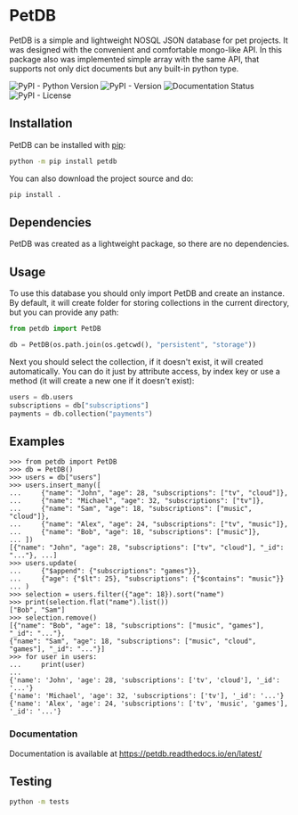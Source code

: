 # PetDB

PetDB is a simple and lightweight NOSQL JSON database for pet projects.
It was designed with the convenient and comfortable mongo-like API.
In this package also was implemented simple array with the same API,
that supports not only dict documents but any built-in python type.

![PyPI - Python Version](https://img.shields.io/pypi/pyversions/petdb)
![PyPI - Version](https://img.shields.io/pypi/v/petdb)
![Documentation Status](https://readthedocs.org/projects/petdb/badge/?version=latest)
![PyPI - License](https://img.shields.io/pypi/l/petdb)

## Installation

PetDB can be installed with [pip](http://pypi.python.org/pypi/pip):

```bash
python -m pip install petdb
```

You can also download the project source and do:

```bash
pip install .
```

## Dependencies

PetDB was created as a lightweight package, so there are no dependencies.

## Usage

To use this database you should only import PetDB and create an instance.
By default, it will create folder for storing collections in the current directory,
but you can provide any path:

```python
from petdb import PetDB

db = PetDB(os.path.join(os.getcwd(), "persistent", "storage"))
```

Next you should select the collection, if it doesn't exist, it will created automatically.
You can do it just by attribute access, by index key or use a method (it will create a new one if it doesn't exist):

```python
users = db.users
subscriptions = db["subscriptions"]
payments = db.collection("payments")
```

## Examples

```pycon
>>> from petdb import PetDB
>>> db = PetDB()
>>> users = db["users"]
>>> users.insert_many([
...     {"name": "John", "age": 28, "subscriptions": ["tv", "cloud"]},
...     {"name": "Michael", "age": 32, "subscriptions": ["tv"]},
...     {"name": "Sam", "age": 18, "subscriptions": ["music", "cloud"]},
...     {"name": "Alex", "age": 24, "subscriptions": ["tv", "music"]},
...     {"name": "Bob", "age": 18, "subscriptions": ["music"]},
... ])
[{"name": "John", "age": 28, "subscriptions": ["tv", "cloud"], "_id": "..."}, ...]
>>> users.update(
...     {"$append": {"subscriptions": "games"}},
...     {"age": {"$lt": 25}, "subscriptions": {"$contains": "music"}}
... )
>>> selection = users.filter({"age": 18}).sort("name")
>>> print(selection.flat("name").list())
["Bob", "Sam"]
>>> selection.remove()
[{"name": "Bob", "age": 18, "subscriptions": ["music", "games"], "_id": "..."},
{"name": "Sam", "age": 18, "subscriptions": ["music", "cloud", "games"], "_id": "..."}]
>>> for user in users:
...     print(user)
...
{'name': 'John', 'age': 28, 'subscriptions': ['tv', 'cloud'], '_id': '...'}
{'name': 'Michael', 'age': 32, 'subscriptions': ['tv'], '_id': '...'}
{'name': 'Alex', 'age': 24, 'subscriptions': ['tv', 'music', 'games'], '_id': '...'}
```

### Documentation

Documentation is available at https://petdb.readthedocs.io/en/latest/

## Testing

```bash
python -m tests
```
